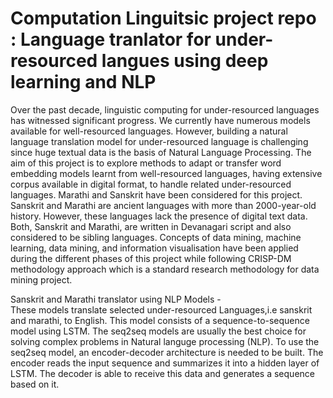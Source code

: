 # Computation Linguitsic project repo : Language tranlator for under-resourced langues using deep learning and NLP
Over the past decade, linguistic computing for under-resourced languages has witnessed significant progress. We currently have numerous models available for well-resourced languages. However, building a natural language translation model for under-resourced language is challenging since huge textual data is the basis of Natural Language Processing. The aim of this project is to explore methods to adapt or transfer word embedding models learnt from well-resourced languages, having extensive corpus available in digital format, to handle related under-resourced languages. Marathi and Sanskrit have been considered for this project. Sanskrit and Marathi are ancient languages with more than 2000-year-old history. However, these languages lack the presence of digital text data. Both, Sanskrit and Marathi, are written in Devanagari script and also considered to be sibling languages. Concepts of data mining, machine learning, data mining, and information visualisation have been applied during the different phases of this project while following CRISP-DM methodology approach which is a standard research methodology for data mining project.

Sanskrit and Marathi translator using NLP Models -  
These models translate selected under-resourced Languages,i.e sanskrit and marathi, to English. This model consists of a sequence-to-sequence model using LSTM. The seq2seq models are usually the best choice for solving complex problems in Natural languge processing (NLP). To use the seq2seq model, an encoder-decoder architecture is needed to be built. The encoder reads the input sequence and summarizes it into a hidden layer of LSTM. The decoder is able to receive this data and generates a sequence based on it.







